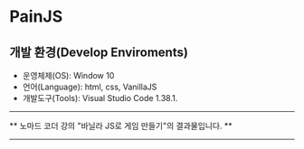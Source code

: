 # PainJS

## 개발 환경(Develop Enviroments)
- 운영체제(OS): Window 10
- 언어(Language): html, css, VanillaJS
- 개발도구(Tools): Visual Studio Code 1.38.1.

---

** 노마드 코더 강의 "바닐라 JS로 게임 만들기"의 결과물입니다. **

---

